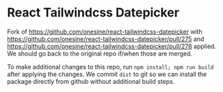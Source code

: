 # React Tailwindcss Datepicker

Fork of https://github.com/onesine/react-tailwindcss-datepicker with
https://github.com/onesine/react-tailwindcss-datepicker/pull/275 and
https://github.com/onesine/react-tailwindcss-datepicker/pull/278 applied. We should go back to the original repo if/when
those are merged.

To make additional changes to this repo, run `npm install; npm run build` after applying the changes. We commit `dist`
to git so we can install the package directly from github without additional build steps.
